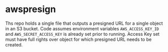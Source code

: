# awspresign
Ths repo holds a single file that outputs a presigned URL for a single object in an S3 bucket.
Code assumes environment variables `AWS_ACCESS_KEY_ID` and `AWS_SECRET_ACCESS_KEY` is already set prior to running. Access Key set must have full rights over object for which presigned URL needs to be created.
